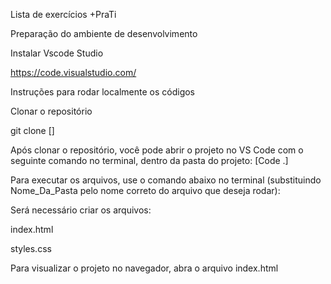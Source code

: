 Lista de exercícios +PraTi

Preparação do ambiente de desenvolvimento

Instalar Vscode Studio

https://code.visualstudio.com/

Instruções para rodar localmente os códigos

Clonar o repositório

git clone []

Após clonar o repositório, você pode abrir o projeto no VS Code com o seguinte comando no terminal, dentro da pasta do projeto: [Code .]

Para executar os arquivos, use o comando abaixo no terminal (substituindo Nome_Da_Pasta pelo nome correto do arquivo que deseja rodar):

Será necessário criar os arquivos:

index.html

styles.css

Para visualizar o projeto no navegador, abra o arquivo index.html 

